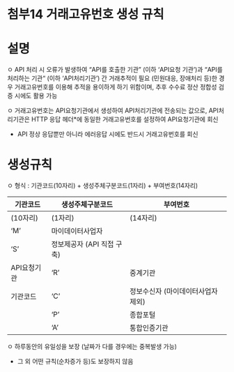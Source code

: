# 첨부14 거래고유번호 생성 규칙

# 설명

ㅇ API 처리 시 오류가 발생하여 “API를 호출한 기관” (이하 ‘API요청 기관’)과 “API를 처리하는 기관“ (이하 ‘API처리기관’) 간 거래추적이 필요 (민원대응, 장애처리 등)한 경우 거래고유번호를 이용해 추적을 용이하게 하기 위함이며, 추후 수수료 정산 정합성 검증 시에도 활용 가능

ㅇ 거래고유번호는 API요청기관에서 생성하여 API처리기관에 전송되는 값으로, API처리기관은 HTTP 응답 헤더*에 동일한 거래고유번호를 설정하여 API요청기관에 회신

* API 정상 응답뿐만 아니라 에러응답 시에도 반드시 거래고유번호를 회신

# 생성규칙

ㅇ 형식 : 기관코드(10자리) + 생성주체구분코드(1자리) + 부여번호(14자리)

|기관코드|생성주체구분코드|부여번호|
|---|---|---|
|(10자리)|(1자리)|(14자리)|
|‘M’|마이데이터사업자| |
|‘S’|정보제공자 (API 직접 구축)| |
|API요청기관|‘R’|중계기관|
|기관코드|‘C’|정보수신자 (마이데이터사업자 제외)|
| |‘P’|종합포털|
| |‘A’|통합인증기관|

ㅇ 하루동안의 유일성을 보장 (날짜가 다를 경우에는 중복발생 가능)

- 그 외 어떤 규칙(순차증가 등)도 보장하지 않음
